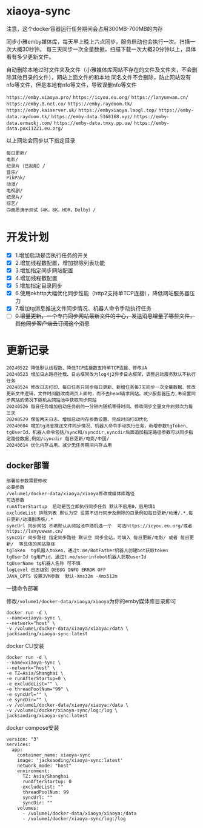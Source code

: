# xiaoya-sync

注意，这个docker容器运行任务期间会占用300MB-700MB的内存

同步小雅emby媒体库，每天早上晚上六点同步，服务启动也会执行一次。扫描一次大概30秒钟。
每三天同步一次全量数据，扫描下载一次大概20分钟以上，具体看有多少更新文件。

自动删除本地过时文件夹及文件（小雅媒体库网站不存在的文件及文件夹，不会删除其他目录的文件），网站上面文件的和本地
同名文件不会删除，防止网站没有nfo等文件，但是本地有nfo等文件，导致误删nfo等文件

`https://emby.xiaoya.pro/` `https://icyou.eu.org/` `https://lanyuewan.cn/` `https://emby.8.net.co/` `https://emby.raydoom.tk/` `https://emby.kaiserver.uk/` `https://embyxiaoya.laogl.top/`
`https://emby-data.raydoom.tk/` `https://emby-data.5168168.xyz/` `https://emby-data.ermaokj.com/` `https://emby-data.tmxy.pp.ua/` `https://emby-data.poxi1221.eu.org/`

以上网站会同步以下指定目录

```
每日更新/
电影/
纪录片（已刮削）/
音乐/
PikPak/
动漫/
电视剧/
纪录片/
综艺/
📺画质演示测试（4K，8K，HDR，Dolby）/
```

# 开发计划
- [x] 1.增加启动是否执行任务的开关
- [x] 2.增加线程数配置，增加排除列表功能
- [x] 3.增加指定同步网站配置
- [x] 4.增加线程数配置
- [x] 5.增加指定目录同步
- [x] 6.使用okhttp大幅优化同步性能（http2支持单TCP连接），降低网站服务器压力
- [x] 7.增加tg消息推送文件同步情况、机器人命令手动执行任务
- [ ] ~~0.增量更新，一个专门同步网站最新文件的中心，发送消息增量了哪些文件，其他同步客户端去订阅这个消息~~

# 更新记录

```
20240522 降低默认线程数、降低TCP连接数支持单TCP连接、修改UA
20240523 增加日志路径挂载、日志框架改为log4j2异步日志框架，调整启动服务默认不执行任务
20240524 修改日志打印、每日任务只同步每日更新、新增任务每7天同步一次全量数据、修改更新文件逻辑，文件时间戳改成网页上面的，而不去head请求网站，减少服务器压力,未设置同步网站的情况下随机从网站池中获取同步网站
20240526 每日任务增加启动任务前的一分钟内随机等待时间、修改同步全量文件的频次为每三天
20240529 保留两天日志、增加启动内存参数设置、完成时间打印优化
20240604 增加tg消息推送文件同步情况、机器人命令手动执行任务，新增参数tgToken、tgUserId，机器人命令包括/sync和/syncdir,syncdir后面追加指定路径参数可以同步指定路径数据,例如/syncdir 每日更新/电影/中国/
20240614 优化内存占用，减少无任务期间内存占用
```

## docker部署 


```
部署前参数需要修改
必要参数
/volume1/docker-data/xiaoya/xiaoya修改成媒体库路径
可选参数
runAfterStartup  启动是否立即执行同步任务 默认不启用0，启用填1
excludeList 排除列表 默认为空 设置不进行同步及删除的目录例如每日更新/动漫/.*,每日更新/动漫剧场版/.*
syncUrl 同步网站 不填默认从网站池中随机选一个  可选https://icyou.eu.org/或者https://lanyuewan.cn/
syncDir 同步路径 指定同步路径 默认空 同步全站，可填入 每日更新/电影/ 或者 每日更新/  等具体的网站路径
tgToken  tg机器人token，通过t.me/BotFather机器人创建bot获取token
tgUserId tg用户id，通过t.me/userinfobot机器人获取userId
tgUserName tg机器人名称 可不填
logLevel 日志级别 DEBUG INFO ERROR OFF
JAVA_OPTS 设置JVM参数  默认-Xms32m -Xmx512m
```

一键命令部署

修改`/volume1/docker-data/xiaoya/xiaoya`为你的emby媒体库目录即可

```
docker run -d \
--name=xiaoya-sync \
--network="host" \
-v /volume1/docker-data/xiaoya/xiaoya:/data \
jacksaoding/xiaoya-sync:latest
```


docker CLI安装

```
docker run -d \
--name=xiaoya-sync \
--network="host" \
-e TZ=Asia/Shanghai \
-e runAfterStartup=0 \
-e excludeList="" \
-e threadPoolNum="99" \
-e syncUrl="" \
-e syncDir="" \
-v /volume1/docker-data/xiaoya/xiaoya:/data \
-v /volume1/docker/xiaoya-sync/log:/log \
jacksaoding/xiaoya-sync:latest
```

docker compose安装

```
version: "3"
services:
  app:
    container_name: xiaoya-sync
    image: 'jacksaoding/xiaoya-sync:latest'
    network_mode: "host"
    environment:
      TZ: Asia/Shanghai
      runAfterStartup: 0
      excludeList: ""
      threadPoolNum: 99
      syncUrl: ""
      syncDir: ""
    volumes:
      - /volume1/docker-data/xiaoya/xiaoya:/data
      - /volume1/docker/xiaoya-sync/log:/log
```
